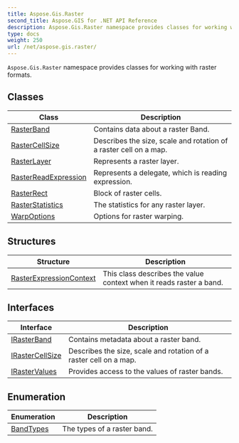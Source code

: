 ```yaml
---
title: Aspose.Gis.Raster
second_title: Aspose.GIS for .NET API Reference
description: Aspose.Gis.Raster namespace provides classes for working with raster formats.
type: docs
weight: 250
url: /net/aspose.gis.raster/
---
```

`Aspose.Gis.Raster` namespace provides classes for working with raster formats.

## Classes

| Class | Description |
| --- | --- |
| [RasterBand](./rasterband/) | Contains data about a raster Band. |
| [RasterCellSize](./rastercellsize/) | Describes the size, scale and rotation of a raster cell on a map. |
| [RasterLayer](./rasterlayer/) | Represents a raster layer. |
| [RasterReadExpression](./rasterreadexpression/) | Represents a delegate, which is reading expression. |
| [RasterRect](./rasterrect/) | Block of raster cells. |
| [RasterStatistics](./rasterstatistics/) | The statistics for any raster layer. |
| [WarpOptions](./warpoptions/) | Options for raster warping. |
## Structures

| Structure | Description |
| --- | --- |
| [RasterExpressionContext](./rasterexpressioncontext/) | This class describes the value context when it reads raster a band. |
## Interfaces

| Interface | Description |
| --- | --- |
| [IRasterBand](./irasterband/) | Contains metadata about a raster band. |
| [IRasterCellSize](./irastercellsize/) | Describes the size, scale and rotation of a raster cell on a map. |
| [IRasterValues](./irastervalues/) | Provides access to the values of raster bands. |
## Enumeration

| Enumeration | Description |
| --- | --- |
| [BandTypes](./bandtypes/) | The types of a raster band. |


